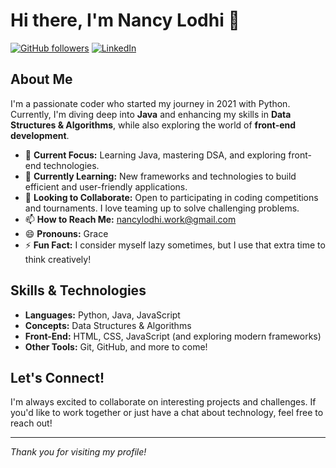 # Hi there, I'm Nancy Lodhi 👋

[![GitHub followers](https://img.shields.io/github/followers/nancy?style=social)](https://github.com/nancy)
[![LinkedIn](https://img.shields.io/badge/LinkedIn-Connect-blue)](https://www.linkedin.com/in/nancylodhi/) <!-- Update with your actual profile URL -->

## About Me

I'm a passionate coder who started my journey in 2021 with Python. Currently, I'm diving deep into **Java** and enhancing my skills in **Data Structures & Algorithms**, while also exploring the world of **front-end development**.

- 🔭 **Current Focus:** Learning Java, mastering DSA, and exploring front-end technologies.
- 🌱 **Currently Learning:** New frameworks and technologies to build efficient and user-friendly applications.
- 👯 **Looking to Collaborate:** Open to participating in coding competitions and tournaments. I love teaming up to solve challenging problems.
- 📫 **How to Reach Me:** nancylodhi.work@gmail.com
- 😄 **Pronouns:** Grace
- ⚡ **Fun Fact:** I consider myself lazy sometimes, but I use that extra time to think creatively!

## Skills & Technologies

- **Languages:** Python, Java, JavaScript
- **Concepts:** Data Structures & Algorithms
- **Front-End:** HTML, CSS, JavaScript (and exploring modern frameworks)
- **Other Tools:** Git, GitHub, and more to come!

<!--## My GitHub Stats

![Nancy's GitHub stats](https://github-readme-stats.vercel.app/api?username=nancy&show_icons=true&theme=radical)

<!-- You can add more badges, stats, or even a contribution graph here -->

## Let's Connect!

I'm always excited to collaborate on interesting projects and challenges. If you'd like to work together or just have a chat about technology, feel free to reach out!

---

*Thank you for visiting my profile!*


<!---
nancy6105/nancy6105 is a ✨ special ✨ repository because its `README.md` (this file) appears on your GitHub profile.
You can click the Preview link to take a look at your changes.
--->
